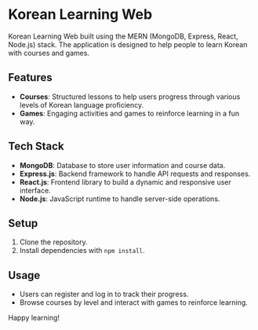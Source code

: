 # Korean Learning Web

Korean Learning Web built using the MERN (MongoDB, Express, React, Node.js) stack. The application is designed to help people to learn Korean with courses and games.

## Features
- **Courses**: Structured lessons to help users progress through various levels of Korean language proficiency.
- **Games**: Engaging activities and games to reinforce learning in a fun way.
  
## Tech Stack
- **MongoDB**: Database to store user information and course data.
- **Express.js**: Backend framework to handle API requests and responses.
- **React.js**: Frontend library to build a dynamic and responsive user interface.
- **Node.js**: JavaScript runtime to handle server-side operations.

## Setup
1. Clone the repository.
2. Install dependencies with `npm install`.

## Usage
- Users can register and log in to track their progress.
- Browse courses by level and interact with games to reinforce learning.

Happy learning!
